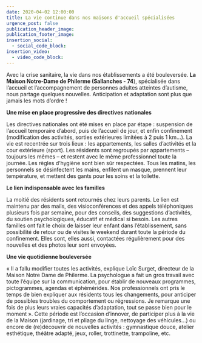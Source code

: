 ```yaml
---
date: 2020-04-02 12:00:00
title: La vie continue dans nos maisons d'accueil spécialisées
urgence_post: false
publication_header_image:
publication_footer_image:
insertion_social:
  - social_code_block:
insertion_video:
  - video_code_block:
---
```


Avec la crise sanitaire, la vie dans nos &eacute;tablissements a &eacute;t&eacute; boulevers&eacute;e.&nbsp;**La Maison Notre-Dame de Philerme (Sallanches - 74**), sp&eacute;cialis&eacute;e dans l’accueil et l’accompagnement de personnes adultes atteintes d’autisme, nous partage quelques nouvelles. Anticipation et adaptation sont plus que jamais les mots d’ordre \!

**Une mise en place progressive des directives nationales**

Les directives nationales ont &eacute;t&eacute; mises en place par &eacute;tape : suspension de l’accueil temporaire d’abord, puis de l’accueil de jour, et enfin confinement (modification des activit&eacute;s, sorties ext&eacute;rieures limit&eacute;es &agrave; 2 puis 1 km…). La vie est recentr&eacute;e sur trois lieux : les appartements, les salles d’activit&eacute;s et la cour ext&eacute;rieure (sport). Les r&eacute;sidents sont regroup&eacute;s par appartements – toujours les m&ecirc;mes – et restent avec le m&ecirc;me professionnel toute la journ&eacute;e. Les r&egrave;gles d’hygi&egrave;ne sont bien s&ucirc;r respect&eacute;es. Tous les matins, les personnels se d&eacute;sinfectent les mains, enfilent un masque, prennent leur temp&eacute;rature, et mettent des gants pour les soins et la toilette.

**Le lien indispensable avec les familles**

La moiti&eacute; des r&eacute;sidents sont retourn&eacute;s chez leurs parents. Le lien est maintenu par des mails, des visioconf&eacute;rences et des appels t&eacute;l&eacute;phoniques plusieurs fois par semaine, pour des conseils, des suggestions d’activit&eacute;s, du soutien psychologiques, &eacute;ducatif et m&eacute;dical si besoin. Les autres familles ont fait le choix de laisser leur enfant dans l’&eacute;tablissement, sans possibilit&eacute; de retour ou de visites le weekend durant toute la p&eacute;riode du confinement. Elles sont, elles aussi, contact&eacute;es r&eacute;guli&egrave;rement pour des nouvelles et des photos leur sont envoy&eacute;es.

**Une vie quotidienne boulevers&eacute;e**

&laquo; Il a fallu modifier toutes les activit&eacute;s, explique Loïc Surget, directeur de la Maison Notre Dame de Philerme. La psychologue a fait un gros travail avec toute l’&eacute;quipe sur la communication, pour &eacute;tablir de nouveaux programmes, pictogrammes, agendas et &eacute;ph&eacute;m&eacute;rides. Nos professionnels ont pris le temps de bien expliquer aux r&eacute;sidents tous les changements, pour anticiper de possibles troubles du comportement ou r&eacute;gressions. Je remarque une fois de plus leurs vraies capacit&eacute;s d’adaptation, tout se passe bien pour le moment &raquo;. Cette p&eacute;riode est l’occasion d’innover, de participer plus &agrave; la vie de la Maison (jardinage, tri et pliage du linge, nettoyage des v&eacute;hicules…) ou encore de (re)d&eacute;couvrir de nouvelles activit&eacute;s : gymnastique douce, atelier esth&eacute;tique, th&eacute;&acirc;tre adapt&eacute;, jeux, roller, trottinette, trampoline, etc. &nbsp;